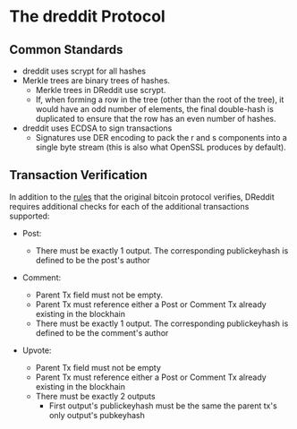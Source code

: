 # The dreddit Protocol

## Common Standards

* dreddit uses scrypt for all hashes
* Merkle trees are binary trees of hashes.
    * Merkle trees in DReddit use scrypt.
    * If, when forming a row in the tree (other than the root of the tree), it would have an odd number of elements, the final double-hash is duplicated to ensure that the row has an even number of hashes.
* dreddit uses ECDSA to sign transactions
    * Signatures use DER encoding to pack the r and s components into a single byte stream (this is also what OpenSSL produces by default).

## Transaction Verification
In addition to the [rules](https://en.bitcoin.it/wiki/Protocol_rules#.22tx.22_messages) that the original bitcoin protocol verifies, DReddit requires additional checks for each of the additional transactions supported:

* Post: 
	* There must be exactly 1 output. The corresponding publickeyhash is defined to be the post's author

* Comment:
	* Parent Tx field must not be empty. 
	* Parent Tx must reference either a Post or Comment Tx already existing in the blockhain
	* There must be exactly 1 output. The corresponding publickeyhash is defined to be the comment's author

* Upvote:
	* Parent Tx field must not be empty
	* Parent Tx must reference either a Post or Comment Tx already existing in the blockhain
	* There must be exactly 2 outputs
		* First output's publickeyhash must be the same the parent tx's only output's pubkeyhash
